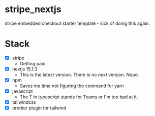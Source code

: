# stripe_nextjs

stripe embedded checkout starter template - sick of doing this again.

# Stack

- [x] stripe
  - Getting paid.
- [x] nextjs 15.1.3
  - This is the latest version. There is no next version. Nope.
- [x] npm
  - Saves me time not figuring the command for yarn
- [x] javascript
  - The T in typescript stands for Teams or I'm too bad at it.
- [x] tailwindcss
- [x] prettier plugin for tailwind
